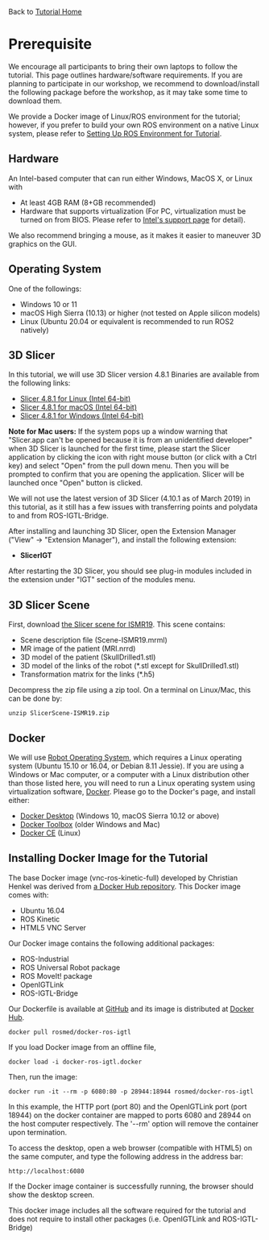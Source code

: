 Back to [Tutorial Home](https://rosmed.github.io/)

Prerequisite
============

We encourage all participants to bring their own laptops to follow the tutorial. This page outlines hardware/software requirements. If you are planning to participate in our workshop, we recommend to download/install the following package before the workshop, as it may take some time to download them.

We provide a Docker image of Linux/ROS environment for the tutorial; however, if you prefer to build your own ROS environment on a native Linux system, please refer to [Setting Up ROS Environment for Tutorial](ros_environment).

Hardware
--------

An Intel-based computer that can run either Windows, MacOS X, or Linux with
- At least 4GB RAM (8+GB recommended)
- Hardware that supports virtualization (For PC, virtualization must be turned on from BIOS. Please refer to [Intel's support page](https://www.intel.com/content/www/us/en/support/articles/000007139/server-products.html) for detail).

We also recommend bringing a mouse, as it makes it easier to maneuver 3D graphics on the GUI.

Operating System
----------------

One of the followings:
- Windows 10 or 11
- macOS High Sierra (10.13) or higher (not tested on Apple silicon models)
- Linux (Ubuntu 20.04 or equivalent is recommended to run ROS2 natively)


3D Slicer
---------

In this tutorial, we will use 3D Slicer version 4.8.1 Binaries are available from the following links:
- [Slicer 4.8.1 for Linux (Intel 64-bit)](http://slicer.kitware.com/midas3/download/item/330417/Slicer-4.8.1-linux-amd64.tar.gz)
- [Slicer 4.8.1 for macOS (Intel 64-bit)](http://slicer.kitware.com/midas3/download/item/330418/Slicer-4.8.1-macosx-amd64.dmg)
- [Slicer 4.8.1 for Windows (Intel 64-bit)](http://slicer.kitware.com/midas3/download/item/329467/Slicer-4.8.1-win-amd64.exe)

**Note for Mac users:** If the system pops up a window warning that "Slicer.app can't be opened because it is from an unidentified developer" when 3D Slicer is launched for the first time, please start the Slicer application by clicking the icon with right mouse button (or click with a Ctrl key) and select "Open" from the pull down menu. Then you will be prompted to confirm that you are opening the application. Slicer will be launched once "Open" button is clicked.

We will not use the latest version of 3D Slicer (4.10.1 as of March 2019) in this tutorial, as it still has a few issues with transferring points and polydata to and from ROS-IGTL-Bridge.  

After installing and launching 3D Slicer, open the Extension Manager ("View" -> "Extension Manager"), and install the following extension:

- **SlicerIGT**

After restarting the 3D Slicer, you should see plug-in modules included in the extension under "IGT" section of the modules menu.


3D Slicer Scene
---------------

First, download [the Slicer scene for ISMR19](http://bit.ly/2HTFHTl). This scene contains:
- Scene description file (Scene-ISMR19.mrml)
- MR image of the patient (MRI.nrrd)
- 3D model of the patient (SkullDrilled1.stl)
- 3D model of the links of the robot (*.stl except for SkullDrilled1.stl)
- Transformation matrix for the links (*.h5)

Decompress the zip file using a zip tool. On a terminal on Linux/Mac, this can be done by:
~~~~
unzip SlicerScene-ISMR19.zip
~~~~


Docker
------

We will use [Robot Operating System](http://www.ros.org/), which requires a Linux operating system (Ubuntu 15.10 or 16.04, or Debian 8.11 Jessie). If you are using a Windows or Mac computer, or a computer with a Linux distribution other than those listed here, you will need to run a Linux operating system using virtualization software, [Docker](https://www.docker.com/). Please go to the Docker's page, and install either:
- [Docker Desktop](https://www.docker.com/products/docker-desktop) (Windows 10, macOS Sierra 10.12 or above)
- [Docker Toolbox](https://docs.docker.com/toolbox/) (older Windows and Mac)
- [Docker CE](https://docs.docker.com/install/) (Linux)


Installing Docker Image for the Tutorial
----------------------------------------


The base Docker image (vnc-ros-kinetic-full) developed by Christian Henkel was derived from [a Docker Hub repository](https://hub.docker.com/r/ct2034/vnc-ros-kinetic-full/). This Docker image comes with:
- Ubuntu 16.04
- ROS Kinetic
- HTML5 VNC Server

Our Docker image contains the following additional packages:
- ROS-Industrial
- ROS Universal Robot package
- ROS MoveIt! package
- OpenIGTLink
- ROS-IGTL-Bridge

Our Dockerfile is available at [GitHub](https://github.com/rosmed/docker-ros-igtl) and its image is distributed at [Docker Hub](https://cloud.docker.com/u/rosmed/repository/docker/rosmed/docker-ros-igtl).

~~~~
docker pull rosmed/docker-ros-igtl
~~~~

If you load Docker image from an offline file,

~~~~
docker load -i docker-ros-igtl.docker
~~~~

Then, run the image:

~~~~
docker run -it --rm -p 6080:80 -p 28944:18944 rosmed/docker-ros-igtl
~~~~

In this example, the HTTP port (port 80) and the OpenIGTLink port (port 18944) on the docker container are mapped to ports 6080 and 28944 on the host computer respectively. The '--rm' option will remove the container upon termination.



To access the desktop, open a web browser (compatible with HTML5) on the same computer, and type the following address in the address bar:
~~~~
http://localhost:6080
~~~~
If the Docker image container is successfully running, the browser should show the desktop screen.

This docker image includes all the software required for the tutorial and does not require to install other packages (i.e. OpenIGTLink and ROS-IGTL-Bridge)


